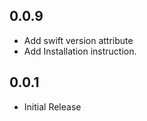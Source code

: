 ## 0.0.9

* Add swift version attribute
* Add Installation instruction.

## 0.0.1

* Initial Release
